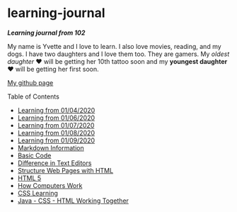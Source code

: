 # learning-journal
***Learning journal from 102***

My name is Yvette and I love to learn.  I also love movies, reading, and my dogs.  I have two daughters and I love them too.  They are gamers.  My *oldest daughter* :heart: will be getting her 10th tattoo soon and my **youngest daughter** :heart: will be getting her first soon.

[My github page](https://github.com/ymclapp)

Table of Contents
- [Learning from 01/04/2020](/01042020Learning.md)
- [Learning from 01/06/2020](/01062020Learning.md)
- [Learning from 01/07/2020](/01072020Learning.md)
- [Learning from 01/08/2020](/01082020Learning.md)
- [Learning from 01/09/2020](/01092020Learning.md)
- [Markdown Information](/MarkdownInfo.md)
- [Basic Code](/basicLanguage.md)
- [Difference in Text Editors](TextEditors.md)
- [Structure Web Pages with HTML](/StructureWebPagesWithHTML.md)
- [HTML 5](/HTML5.md)
- [How Computers Work](/howComputersWork.md)
- [CSS Learning](/CSS.md)
- [Java - CSS - HTML Working Together](/JavaCSSHtmlFitTogether.md)
